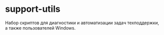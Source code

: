 # support-utils
Набор скриптов для диагностики и автоматизации задач техподдержки, а также пользователей Windows.
